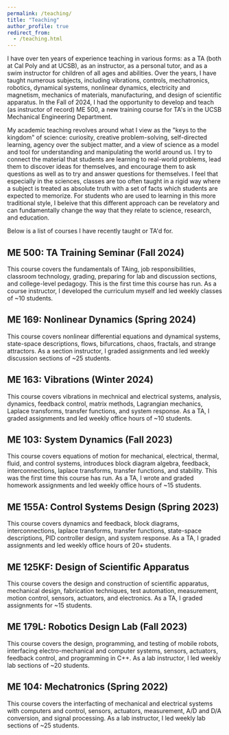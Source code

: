 ```yaml
---
permalink: /teaching/
title: "Teaching"
author_profile: true
redirect_from:
  - /teaching.html
---
```


I have over ten years of experience teaching in various forms: as a TA (both at Cal Poly and at UCSB), as an instructor, as a personal tutor, and as a swim instructor for children of all ages and abilities. Over the years, I have taught numerous subjects, including vibrations, controls, mechatronics, robotics, dynamical systems, nonlinear dynamics, electricity and magnetism, mechanics of materials, manufacturing, and design of scientific apparatus. In the Fall of 2024, I had the opportunity to develop and teach (as instructor of record) ME 500, a new training course for TA's in the UCSB Mechanical Engineering Department.

My academic teaching revolves around what I view as the "keys to the kingdom" of science: curiosity, creative problem-solving, self-directed learning, agency over the subject matter, and a view of science as a model and tool for understanding and manipulating the world around us. I try to connect the material that students are learning to real-world problems, lead them to discover ideas for themselves, and encourage them to ask questions as well as to try and answer questions for themselves. I feel that especially in the sciences, classes are too often taught in a rigid way where a subject is treated as absolute truth with a set of facts which students are expected to memorize. For students who are used to learning in this more traditional style, I beleive that this different approach can be revelatory and can fundamentally change the way that they relate to science, research, and education.

Below is a list of courses I have recently taught or TA'd for.


ME 500: TA Training Seminar (Fall 2024)
----------
This course covers the fundamentals of TAing, job responsibilities, classroom technology, grading, preparing for lab and discussion sections, and college-level pedagogy. This is the first time this course has run. As a course instructor, I developed the curriculum myself and led weekly classes of ~10 students.


ME 169: Nonlinear Dynamics (Spring 2024)
------
This course covers nonlinear differential equations and dynamical systems, state-space descriptions, flows, bifurcations, chaos, fractals, and strange attractors. As a section instructor, I graded assignments and led weekly discussion sections of ~25 students.


ME 163: Vibrations (Winter 2024)
------
This course covers vibrations in mechnical and electrical systems, analysis, dynamics, feedback control, matrix methods, Lagrangian mechanics, Laplace transforms, transfer functions, and system response. As a TA, I graded assignments and led weekly office hours of ~10 students.


ME 103: System Dynamics (Fall 2023)
------------------
This course covers equations of motion for mechanical, electrical, thermal, fluid, and control systems, introduces block diagram algebra, feedback, interconnections, laplace transforms, transfer functions, and stability. This was the first time this course has run. As a TA, I wrote and graded homework assignments and led weekly office hours of ~15 students.


ME 155A: Control Systems Design (Spring 2023)
--------
This course covers dynamics and feedback, block diagrams, interconnections, laplace transforms, transfer functions, state-space descriptions, PID controller design, and system response. As a TA, I graded assignments and led weekly office hours of 20+ students.


ME 125KF: Design of Scientific Apparatus
----------
This course covers the design and construction of scientific apparatus, mechanical design, fabrication techniques, test automation, measurement, motion control, sensors, actuators, and electronics. As a TA, I graded assignments for ~15 students.


ME 179L: Robotics Design Lab (Fall 2023)
----------
This course covers the design, programming, and testing of mobile robots, interfacing electro-mechanical and computer systems, sensors, actuators, feedback control, and programming in C++. As a lab instructor, I led weekly lab sections of ~20 students.


ME 104: Mechatronics (Spring 2022)
----------
This course covers the interfacting of mechanical and electrical systems with computers and control, sensors, actuators, measurement, A/D and D/A conversion, and signal processing. As a lab instructor, I led weekly lab sections of ~25 students.

